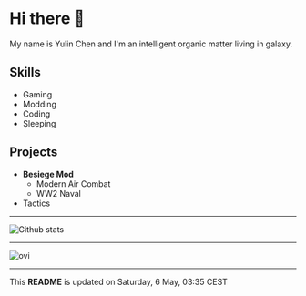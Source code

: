 # Hi there 👋

My name is Yulin Chen and I'm an intelligent organic matter living in galaxy.

## Skills
- Gaming
- Modding
- Coding
- Sleeping

## Projects
- **Besiege Mod** 
  - Modern Air Combat
  - WW2 Naval
- Tactics

---

![Github stats](https://github-readme-stats.vercel.app/api?username=Chen-Yulin&show_icons=true&theme=radical)

---

<img src="https://github-readme-stats.vercel.app/api/top-langs?username=Chen-Yulin&show_icons=true&locale=en&layout=compact&theme=chartreuse-dark" alt="ovi" />

---

This **README** is updated on Saturday, 6 May, 03:35 CEST

